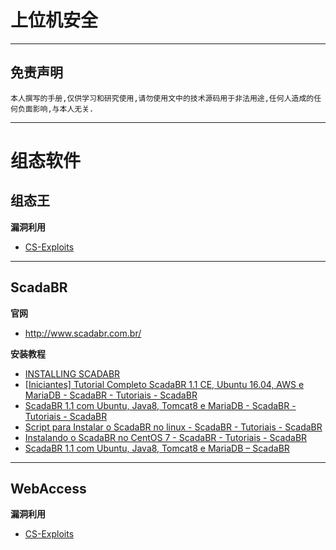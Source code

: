 # 上位机安全

---

## 免责声明

`本人撰写的手册,仅供学习和研究使用,请勿使用文中的技术源码用于非法用途,任何人造成的任何负面影响,与本人无关.`

---

# 组态软件

## 组态王

**漏洞利用**
- [CS-Exploits](../RedTeam/软件服务安全/CS-Exploits.md#组态王)

---

## ScadaBR

**官网**
- http://www.scadabr.com.br/

**安装教程**
- [INSTALLING SCADABR](https://www.openplcproject.com/reference/scadabr/)
- [[Iniciantes] Tutorial Completo ScadaBR 1.1 CE, Ubuntu 16.04, AWS e MariaDB - ScadaBR - Tutoriais - ScadaBR](http://forum.scadabr.com.br/t/iniciantes-tutorial-completo-scadabr-1-1-ce-ubuntu-16-04-aws-e-mariadb/1975)
- [ScadaBR 1.1 com Ubuntu, Java8, Tomcat8 e MariaDB - ScadaBR - Tutoriais - ScadaBR](http://forum.scadabr.com.br/t/scadabr-1-1-com-ubuntu-java8-tomcat8-e-mariadb/1212)
- [Script para Instalar o ScadaBR no linux - ScadaBR - Tutoriais - ScadaBR](http://forum.scadabr.com.br/t/script-para-instalar-o-scadabr-no-linux/1300)
- [Instalando o ScadaBR no CentOS 7 - ScadaBR - Tutoriais - ScadaBR](http://forum.scadabr.com.br/t/instalando-o-scadabr-no-centos-7/1926)
- [ScadaBR 1.1 com Ubuntu, Java8, Tomcat8 e MariaDB – ScadaBR](http://www.scadabr.com.br/index.php/2017/06/06/scadabr-1-1-com-ubuntu-java8-tomcat8-e-mariadb/)

---

## WebAccess

**漏洞利用**
- [CS-Exploits](../RedTeam/软件服务安全/CS-Exploits.md#webaccess)
